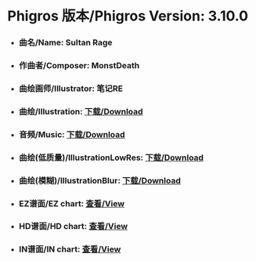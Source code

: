 
# Phigros 版本/Phigros Version:  3.10.0

- ### __曲名/Name:  Sultan Rage__

- ### __作曲者/Composer:  MonstDeath__

- ### __曲绘画师/Illustrator:  笔记RE__

- ### __曲绘/Illustration:  [下载/Download](https://github.com/Po6647A/WebAssests/releases/download/3.10.0/1000.png)__

- ### __音频/Music:  [下载/Download](https://github.com/Po6647A/WebAssests/releases/download/3.10.0/1664.ogg)__

- ### __曲绘(低质量)/IllustrationLowRes:  [下载/Download](https://github.com/Po6647A/WebAssests/releases/download/3.10.0/1492.png)__

- ### __曲绘(模糊)/IllustrationBlur:  [下载/Download](https://github.com/Po6647A/WebAssests/releases/download/3.10.0/0)__


- ### __EZ谱面/EZ chart:  [查看/View](./EZ.json/index.html)__

- ### __HD谱面/HD chart:  [查看/View](./HD.json/index.html)__

- ### __IN谱面/IN chart:  [查看/View](./IN.json/index.html)__
